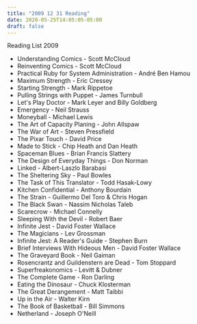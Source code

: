 ```yaml
---
title: "2009 12 31 Reading"
date: 2020-05-25T14:05:05-05:00
draft: false
---
```


Reading List 2009

* Understanding Comics - Scott McCloud
* Reinventing Comics - Scott McCloud
* Practical Ruby for System Administration - André Ben Hamou
* Maximum Strength - Eric Cressey
* Starting Strength - Mark Rippetoe
* Pulling Strings with Puppet - James Turnbull
* Let's Play Doctor - Mark Leyer and Billy Goldberg
* Emergency - Neil Strauss
* Moneyball - Michael Lewis
* The Art of Capacity Planing - John Allspaw
* The War of Art - Steven Pressfield
* The Pixar Touch - David Price
* Made to Stick - Chip Heath and Dan Heath
* Spaceman Blues - Brian Francis Slattery
* The Design of Everyday Things - Don Norman
* Linked - Albert-Laszlo Barabasi
* The Sheltering Sky - Paul Bowles
* The Task of This Translator - Todd Hasak-Lowy
* Kitchen Confidential - Anthony Bourdain
* The Strain - Guillermo Del Toro & Chris Hogan
* The Black Swan - Nassim Nicholas Taleb
* Scarecrow - Michael Connelly
* Sleeping With the Devil - Robert Baer
* Infinite Jest - David Foster Wallace
* The Magicians - Lev Grossman
* Infinite Jest: A Reader's Guide - Stephen Burn
* Brief Interviews With Hideous Men - David Foster Wallace
* The Graveyard Book - Neil Gaiman
* Rosencrantz and Guildenstern are Dead - Tom Stoppard
* Superfreakonomics - Levitt & Dubner
* The Complete Game - Ron Darling
* Eating the Dinosaur - Chuck Klosterman
* The Great Derangement - Matt Taibbi
* Up in the Air - Walter Kirn
* The Book of Basketball - Bill Simmons
* Netherland - Joseph O'Neill

